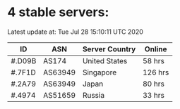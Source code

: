 # 4 stable servers:

Latest update at: Tue Jul 28 15:10:11 UTC 2020

| ID | ASN | Server Country | Online |
| -- | --- | -------------- | ------ |
| #.D09B | AS174 | United States | 58 hrs |
| #.7F1D | AS63949 | Singapore | 126 hrs |
| #.2A79 | AS63949 | Japan | 80 hrs |
| #.4974 | AS51659 | Russia | 33 hrs |

